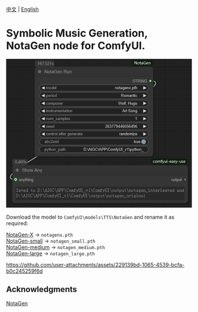 [中文](README.md) | [English](README-en.md)

# Symbolic Music Generation, NotaGen node for ComfyUI.

![image](https://github.com/billwuhao/ComfyUI_NotaGen/blob/master/images/2025-03-10_06-24-03.png)

Download the model to `ComfyUI\models\TTS\NotaGen` and rename it as required:

[NotaGen-X](https://huggingface.co/ElectricAlexis/NotaGen/blob/main/weights_notagenx_p_size_16_p_length_1024_p_layers_20_h_size_1280.pth) → `notagenx.pth`  
[NotaGen-small](https://huggingface.co/ElectricAlexis/NotaGen/blob/main/weights_notagen_pretrain_p_size_16_p_length_2048_p_layers_12_c_layers_3_h_size_768_lr_0.0002_batch_8.pth) → `notagen_small.pth`   
[NotaGen-medium](https://huggingface.co/ElectricAlexis/NotaGen/blob/main/weights_notagen_pretrain_p_size_16_p_length_2048_p_layers_16_c_layers_3_h_size_1024_lr_0.0001_batch_4.pth) → `notagen_medium.pth`  
[NotaGen-large](https://huggingface.co/ElectricAlexis/NotaGen/blob/main/weights_notagen_pretrain_p_size_16_p_length_1024_p_layers_20_c_layers_6_h_size_1280_lr_0.0001_batch_4.pth) → `notagen_large.pth`  


https://github.com/user-attachments/assets/229139bd-1065-4539-bcfa-b0c245259f6d


## Acknowledgments

[NotaGen](https://github.com/ElectricAlexis/NotaGen)